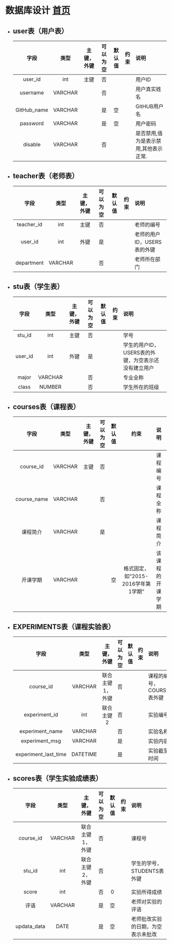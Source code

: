 # 数据库设计 [首页](README.md)



- ## user表（用户表）

    |字段|类型|主键，外键|可以为空|默认值|约束|说明|
    |:-------:|:-------------:|:------:|:----:|:---:|:----:|:----------|
    |user_id|int|主键|否| | | 用户ID|
    |username|VARCHAR| |否| | | 用户真实姓名|
    |GitHub_name|VARCHAR| |是|空| | GitHUB用户名|
    |password|VARCHAR| |是|空| | 用户密码|
    |disable|VARCHAR| |否| | |是否禁用,值为是表示禁用,其他表示正常.|




- ## teacher表（老师表）

    |字段|类型|主键，外键|可以为空|默认值|约束|说明|
    |:-------:|:-------------:|:------:|:----:|:---:|:----:|:----------|
    |teacher_id|int|主键|否| | | 老师的编号|
    |user_id|int|外键|是| | | 老师的用户ID，USERS表的外键|
    |department|VARCHAR| |否| | | 老师所在部门|



- ## stu表（学生表）

    |字段|类型|主键，外键|可以为空|默认值|约束|说明|
    |:-------:|:-------------:|:------:|:----:|:---:|:----:|:----------|
    |stu_id|int|主键|否| | | 学号|
    |user_id|int|外键|是| | | 学生的用户ID，USERS表的外键，为空表示还没有建立用户|
    |major|VARCHAR| |否| | |专业全称|
    |class|NUMBER| |否| | | 学生所在的班级|
    
 

 
- ## courses表（课程表）

    |字段|类型|主键，外键|可以为空|默认值|约束|说明|
    |:-------:|:-------------:|:------:|:----:|:---:|:----:|:----------|
    |course_id|VARCHAR|主键|否| | | 课程编号|
    |course_name|VARCHAR||否| | | 课程全称|
    |课程简介|VARCHAR| |是| | | 课程简介|
    |开课学期|VARCHAR|||空| 格式固定，如“2015-2016学年第1学期”| 该课程的开课学期|
    
  
    
- ## EXPERIMENTS表（课程实验表）

    |字段|类型|主键，外键|可以为空|默认值|约束|说明|
    |:-------:|:-------------:|:------:|:----:|:---:|:----:|:----------|
    |course_id|VARCHAR|联合主键1，外键|否| | | 课程的编号，COURSES表外键|
    |experiment_id|int|联合主键2|否| | | 实验编号|
    |experiment_name|VARCHAR| |否| | | 实验名称|
    |experiment_msg|VARCHAR| |是| | | 实验内容|
    |experiment_last_time|DATETIME| |是| | | 实验截至时间|
    
    
- ## scores表（学生实验成绩表）

    |字段|类型|主键，外键|可以为空|默认值|约束|说明|
    |:-------:|:-------------:|:------:|:----:|:---:|:----:|:----------|
    |course_id|VARCHAR|联合主键1，外键|否| | | 课程号|
    |stu_id|int|联合主键2，外键|否| | | 学生的学号，STUDENTS表外键|
    |score|int| |否|0| | 实验所得成绩|
    |评语|VARCHAR| |是|空| | 老师对实验的评语|
    |updata_data|DATE| |是|空| |老师批改实验的日期，为空表示未批改|
 
